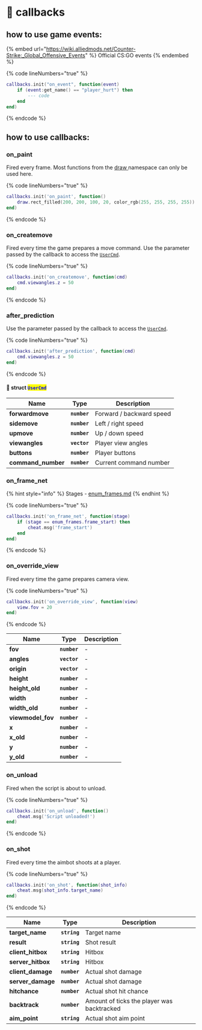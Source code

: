 # 🔌 callbacks

## how to use game events:

{% embed url="https://wiki.alliedmods.net/Counter-Strike:_Global_Offensive_Events" %}
Official CS:GO events
{% endembed %}

{% code lineNumbers="true" %}
```lua
callbacks.init("on_event", function(event)
    if (event:get_name() == "player_hurt") then
        --- code
    end
end)
```
{% endcode %}

## how to use callbacks:

### on\_paint

Fired every frame. Most functions from the [draw ](draw.md)namespace can only be used here.

{% code lineNumbers="true" %}
```lua
callbacks.init('on_paint', function()
    draw.rect_filled(200, 200, 100, 20, color_rgb(255, 255, 255, 255))
end)
```
{% endcode %}

### on\_createmove

Fired every time the game prepares a move command. Use the parameter passed by the callback to access the [`UserCmd`](callbacks-list.md#struct-usercmd).

{% code lineNumbers="true" %}
```lua
callbacks.init('on_createmove', function(cmd)
    cmd.viewangles.z = 50
end)
```
{% endcode %}

### after\_prediction

Use the parameter passed by the callback to access the [`UserCmd`](callbacks-list.md#struct-usercmd).

{% code lineNumbers="true" %}
```lua
callbacks.init('after_prediction', function(cmd)
    cmd.viewangles.z = 50
end)
```
{% endcode %}

#### 🔗 struct <mark style="color:blue;">`UserCmd`</mark>

| Name                | Type         | Description              |
| ------------------- | ------------ | ------------------------ |
| **forwardmove**     | **`number`** | Forward / backward speed |
| **sidemove**        | **`number`** | Left / right speed       |
| **upmove**          | **`number`** | Up / down speed          |
| **viewangles**      | **`vector`** | Player view angles       |
| **buttons**         | **`number`** | Player buttons           |
| **command\_number** | **`number`** | Current command number   |

### on\_frame\_net

{% hint style="info" %}
Stages - [enum\_frames.md](../enumerations/enum\_frames.md "mention")
{% endhint %}

{% code lineNumbers="true" %}
```lua
callbacks.init('on_frame_net', function(stage)
    if (stage == enum_frames.frame_start) then
        cheat.msg('frame_start')
    end
end)
```
{% endcode %}

### on\_override\_view

Fired every time the game prepares camera view.

{% code lineNumbers="true" %}
```lua
callbacks.init('on_override_view', function(view)
    view.fov = 20
end)
```
{% endcode %}

| Name               | Type         | Description |
| ------------------ | ------------ | ----------- |
| **fov**            | **`number`** | -           |
| **angles**         | **`vector`** | -           |
| **origin**         | **`vector`** | -           |
| **height**         | **`number`** | -           |
| **height\_old**    | **`number`** | -           |
| **width**          | **`number`** | -           |
| **width\_old**     | **`number`** | -           |
| **viewmodel\_fov** | **`number`** | -           |
| **x**              | **`number`** | -           |
| **x\_old**         | **`number`** | -           |
| **y**              | **`number`** | -           |
| **y\_old**         | **`number`** | -           |

### on\_unload

Fired when the script is about to unload.

{% code lineNumbers="true" %}
```lua
callbacks.init('on_unload', function()
    cheat.msg('Script unloaded!')
end)
```
{% endcode %}

### on\_shot

Fired every time the aimbot shoots at a player.

{% code lineNumbers="true" %}
```lua
callbacks.init('on_shot', function(shot_info)
    cheat.msg(shot_info.target_name)
end)
```
{% endcode %}

| Name               | Type         | Description                                |
| ------------------ | ------------ | ------------------------------------------ |
| **target\_name**   | **`string`** | Target name                                |
| **result**         | **`string`** | Shot result                                |
| **client\_hitbox** | **`string`** | Hitbox                                     |
| **server\_hitbox** | **`string`** | Hitbox                                     |
| **client\_damage** | **`number`** | Actual shot damage                         |
| **server\_damage** | **`number`** | Actual shot damage                         |
| **hitchance**      | **`number`** | Actual shot hit chance                     |
| **backtrack**      | **`number`** | Amount of ticks the player was backtracked |
| **aim\_point**     | **`string`** | Actual shot aim point                      |
